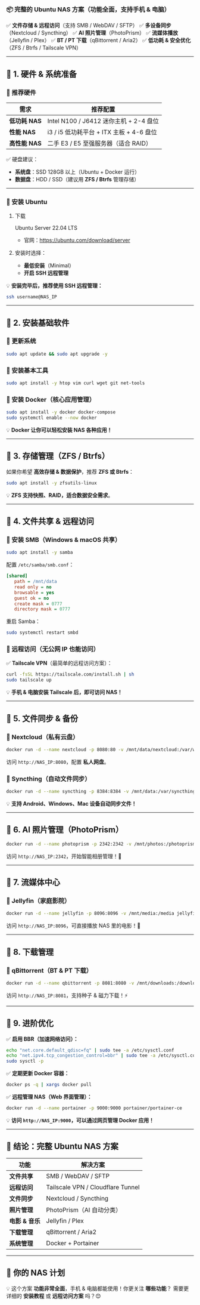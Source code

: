 ### **📦 完整的 Ubuntu NAS 方案（功能全面，支持手机 & 电脑）**

✅ **文件存储 & 远程访问**（支持 SMB / WebDAV / SFTP）
 ✅ **多设备同步**（Nextcloud / Syncthing）
 ✅ **AI 照片管理**（PhotoPrism）
 ✅ **流媒体播放**（Jellyfin / Plex）
 ✅ **BT / PT 下载**（qBittorrent / Aria2）
 ✅ **低功耗 & 安全优化**（ZFS / Btrfs / Tailscale VPN）

------

## **📌 1. 硬件 & 系统准备**

### **🔹 推荐硬件**

| 需求           | 推荐配置                                 |
| -------------- | ---------------------------------------- |
| **低功耗 NAS** | Intel N100 / J6412 迷你主机 + 2-4 盘位   |
| **性能 NAS**   | i3 / i5 低功耗平台 + ITX 主板 + 4-6 盘位 |
| **高性能 NAS** | 二手 E3 / E5 至强服务器（适合 RAID）     |

✅ 硬盘建议：

- **系统盘**：SSD 128GB 以上（Ubuntu + Docker 运行）
- **数据盘**：HDD / SSD（建议用 **ZFS / Btrfs** 管理存储）

------

### **🔹 安装 Ubuntu**

1. 下载 

   Ubuntu Server 22.04 LTS

   - 官网：https://ubuntu.com/download/server

2. 安装时选择：

   - **最低安装**（Minimal）
   - **开启 SSH 远程管理**

💡 **安装完毕后，推荐使用 SSH 远程管理：**

```bash
ssh username@NAS_IP
```

------

## **📌 2. 安装基础软件**

### **🔹 更新系统**

```bash
sudo apt update && sudo apt upgrade -y
```

### **🔹 安装基本工具**

```bash
sudo apt install -y htop vim curl wget git net-tools
```

### **🔹 安装 Docker（核心应用管理）**

```bash
sudo apt install -y docker docker-compose
sudo systemctl enable --now docker
```

💡 **Docker 让你可以轻松安装 NAS 各种应用！**

------

## **📌 3. 存储管理（ZFS / Btrfs）**

如果你希望 **高效存储 & 数据保护**，推荐 **ZFS 或 Btrfs**：

```bash
sudo apt install -y zfsutils-linux
```

💡 **ZFS 支持快照、RAID，适合数据安全需求**。

------

## **📌 4. 文件共享 & 远程访问**

### **🔹 安装 SMB（Windows & macOS 共享）**

```bash
sudo apt install -y samba
```

配置 `/etc/samba/smb.conf`：

```ini
[shared]
   path = /mnt/data
   read only = no
   browsable = yes
   guest ok = no
   create mask = 0777
   directory mask = 0777
```

重启 Samba：

```bash
sudo systemctl restart smbd
```

### **🔹 远程访问（无公网 IP 也能访问）**

✅ **Tailscale VPN**（最简单的远程访问方案）：

```bash
curl -fsSL https://tailscale.com/install.sh | sh
sudo tailscale up
```

💡 **手机 & 电脑安装 Tailscale 后，即可访问 NAS！**

------

## **📌 5. 文件同步 & 备份**

### **🔹 Nextcloud（私有云盘）**

```bash
docker run -d --name nextcloud -p 8080:80 -v /mnt/data/nextcloud:/var/www/html nextcloud
```

访问 `http://NAS_IP:8080`，配置 **私人网盘**。

### **🔹 Syncthing（自动文件同步）**

```bash
docker run -d --name syncthing -p 8384:8384 -v /mnt/data:/var/syncthing syncthing/syncthing
```

💡 **支持 Android、Windows、Mac 设备自动同步文件！**

------

## **📌 6. AI 照片管理（PhotoPrism）**

```bash
docker run -d --name photoprism -p 2342:2342 -v /mnt/photos:/photoprism photoprism/photoprism
```

访问 `http://NAS_IP:2342`，开始智能相册管理！🚀

------

## **📌 7. 流媒体中心**

### **🔹 Jellyfin（家庭影院）**

```bash
docker run -d --name jellyfin -p 8096:8096 -v /mnt/media:/media jellyfin/jellyfin
```

访问 `http://NAS_IP:8096`，可直接播放 NAS 里的电影！🍿

------

## **📌 8. 下载管理**

### **🔹 qBittorrent（BT & PT 下载）**

```bash
docker run -d --name qbittorrent -p 8081:8080 -v /mnt/downloads:/downloads linuxserver/qbittorrent
```

访问 `http://NAS_IP:8081`，支持种子 & 磁力下载！⚡

------

## **📌 9. 进阶优化**

✅ **启用 BBR（加速网络访问）：**

```bash
echo "net.core.default_qdisc=fq" | sudo tee -a /etc/sysctl.conf
echo "net.ipv4.tcp_congestion_control=bbr" | sudo tee -a /etc/sysctl.conf
sudo sysctl -p
```

✅ **定期更新 Docker 容器：**

```bash
docker ps -q | xargs docker pull
```

✅ **远程管理 NAS（Web 界面管理）：**

```bash
docker run -d --name portainer -p 9000:9000 portainer/portainer-ce
```

💡 **访问 `http://NAS_IP:9000`，可以通过网页管理 Docker 应用！**

------

## **🎯 结论：完整 Ubuntu NAS 方案**

| **功能**        | **解决方案**                      |
| --------------- | --------------------------------- |
| **文件共享**    | SMB / WebDAV / SFTP               |
| **远程访问**    | Tailscale VPN / Cloudflare Tunnel |
| **文件同步**    | Nextcloud / Syncthing             |
| **照片管理**    | PhotoPrism（AI 自动分类）         |
| **电影 & 音乐** | Jellyfin / Plex                   |
| **下载管理**    | qBittorrent / Aria2               |
| **系统管理**    | Docker + Portainer                |

------

## **🚀 你的 NAS 计划**

💡 这个方案 **功能非常全面**，手机 & 电脑都能使用！你更关注 **哪些功能**？
 需要更详细的 **安装教程** 或 **远程访问方案** 吗？😊